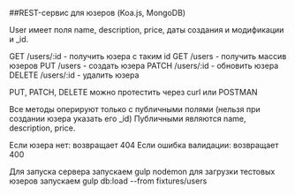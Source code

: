 ##REST-сервис для юзеров (Koa.js, MongoDB)

User имеет поля name, description, priсe, даты создания и модификации и _id.

GET /users/:id - получить юзера c таким id
GET /users - получить массив юзеров
PUT /users - создать юзера
PATCH /users/:id - обновить юзера
DELETE /users/:id - удалить юзера

PUT, PATCH, DELETE можно протестить через curl или POSTMAN

Все методы оперируют только с публичными полями (нельзя при создании юзера указать его _id)
Публичными являются name, description, priсe.

Если юзера нет: возвращает 404
Если ошибка валидации: возвращает 400

Для запуска сервера запускаем gulp nodemon
для загрузки тестовых юзеров запускаем  gulp db:load --from fixtures/users